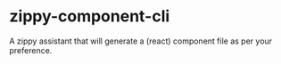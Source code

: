 # zippy-component-cli

A zippy assistant that will generate a (react) component file as per your preference.